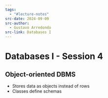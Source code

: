 ```yaml
---
tags:
  - "#lecture-notes"
src-date: 2024-09-09
src-author:
  - Gustavo Arredondo
src-link: Databases I
---
```

# Databases I - Session 4

## Object-oriented DBMS

- Stores data as objects instead of rows
- Classes define schemas 